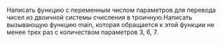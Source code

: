 Написать функцию с переменным числом параметров для
перевода чисел из двоичной системы счисления в
троичную.Написать вызывающую функцию main, которая
обращается к этой функции не менее трех раз с
количеством параметров 3, 6, 7.